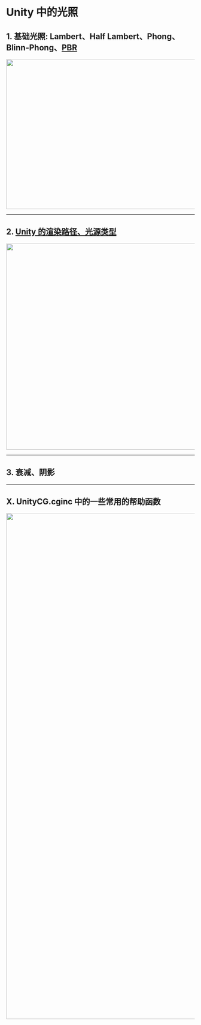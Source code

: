 # Unity 中的光照

## 1. 基础光照: Lambert、Half Lambert、Phong、Blinn-Phong、[PBR](https://github.com/Ared521/UnityShader/tree/main/Assets/Effects/5_PBR)
<div align=center>
<img src="https://user-images.githubusercontent.com/104584816/203103228-eeeae2e5-c8ef-4b32-afa5-1847c2d6d9e1.png" width="800" height="400">
</div>

---
## 2. [Unity 的渲染路径、光源类型](https://github.com/Ared521/UnityShader/tree/main/Assets/FengLL_Book/6%20%26%209%20%26%2018_LightingModel/Scenes/RenderingPath)
<div align=center>
<img src="https://user-images.githubusercontent.com/104584816/202725156-faab04a3-f5db-4e75-af97-9e484e7b2586.png" width="800" height="550">
</div>

---
## 3. 衰减、阴影

---
## X. UnityCG.cginc 中的一些常用的帮助函数
<div align=center>
<img src="https://user-images.githubusercontent.com/104584816/202622070-46e296cf-def5-403a-9527-58d6063a720b.png" width="800" height="1350">
</div>
